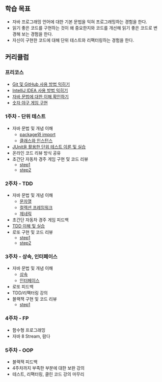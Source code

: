 ## 학습 목표
- 자바 프로그래밍 언어에 대한 기본 문법을 익혀 프로그래밍하는 경험을 한다.
- 읽기 좋은 코드를 구현하는 것이 왜 중요한지와 코드를 개선해 읽기 좋은 코드로 변경해 보는 경험을 한다.
- 자신이 구현한 코드에 대해 단위 테스트와 리팩터링하는 경험을 한다.

## 커리큘럼

### 프리코스
- [Git 및 GitHub 사용 방법 익히기](https://github.com/LEE-Yerim/java-TIL/blob/step1/GIT.md)
- [IntelliJ IDEA 사용 방법 익히기](https://github.com/LEE-Yerim/java-TIL/blob/step1/INTELLIJ.md)
- [자바 문법에 대한 이해 확인하기](https://github.com/LEE-Yerim/java-TIL/blob/step1/JAVA.md)
- [숫자 야구 게임 구현](https://github.com/LEE-Yerim/java-baseball-precourse/tree/step1)

### 1주차 - 단위 테스트
- 자바 문법 및 개념 이해
    - [package와 import]()
    - [클래스와 인스턴스]()
- [JUnit을 활용한 단위 테스트 이론 및 실습](https://github.com/LEE-Yerim/java-TIL/blob/step1/src/main/java/study1/JUnit.md)
- 온라인 코드 리뷰 방식 공유
- 초간단 자동차 경주 게임 구현 및 코드 리뷰
    - [step1](https://github.com/LEE-Yerim/java-racingcar/tree/step1)
    - [step2](https://github.com/LEE-Yerim/java-racingcar/tree/step2)

### 2주차 - TDD
- 자바 문법 및 개념 이해
    - [문자열]()
    - [컬렉션 프레임워크]()
    - [제네릭]()
- 초간단 자동차 경주 게임 피드백
- [TDD 이해 및 실습](https://github.com/LEE-Yerim/java-TIL/blob/step1/src/main/java/study2/TDD.md)
- 로또 구현 및 코드 리뷰
    - [step1](https://github.com/LEE-Yerim/java-lotto/tree/step1)
    - [step2](https://github.com/LEE-Yerim/java-lotto/tree/step2)

### 3주차 - 상속, 인터페이스
- 자바 문법 및 개념 이해
    - [상속](https://github.com/LEE-Yerim/java-TIL/blob/step1/src/main/java/study3/INHERITANCE.md)
    - [인터페이스](https://github.com/LEE-Yerim/java-TIL/blob/step1/src/main/java/study3/INTERFACE.md)
- 로또 피드백
- TDD/리팩터링 강의
- 블랙잭 구현 및 코드 리뷰
    - [step1](https://github.com/LEE-Yerim/java-blackjack/tree/step1)

### 4주차 - FP
- 함수형 프로그래밍
- 자바 8 Stream, 람다

### 5주차 - OOP
- 블랙잭 피드백
- 4주차까지 부족한 부분에 대한 보완 강의
- 테스트, 리팩터링, 클린 코드 강의 마무리
